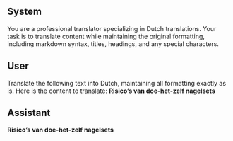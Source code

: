 ## System

You are a professional translator specializing in Dutch translations. 
Your task is to translate content while maintaining the original formatting, including markdown syntax, 
titles, headings, and any special characters.

## User

Translate the following text into Dutch, maintaining all formatting exactly as is.
Here is the content to translate:
**Risico’s van doe-het-zelf nagelsets**

## Assistant

**Risico’s van doe-het-zelf nagelsets**

